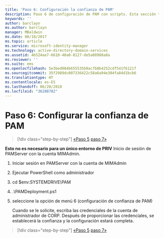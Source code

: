 ```yaml
---
title: 'Paso 6: Configuración la confianza de PAM'
description: Paso 6 de configuración de PAM con scripts. Esta sección trata sobre cómo configurar la confianza necesaria entre los dominios corp y priv
keywords: ''
author: barclayn
ms.author: barclayn
manager: MBaldwin
ms.date: 08/18/2017
ms.topic: article
ms.service: microsoft-identity-manager
ms.technology: active-directory-domain-services
ms.assetid: 4b524ae7-6610-40a0-8127-de5a08988a8a
ms.reviewer: ''
ms.suite: ems
ms.openlocfilehash: 5e3bed084b655535b0ac7b8b4252cdf541f6121f
ms.sourcegitcommit: 35f2989dc007336422c58a6a94e304fa84d1bcb6
ms.translationtype: HT
ms.contentlocale: es-ES
ms.lasthandoff: 06/20/2018
ms.locfileid: "36288782"
---
```

# <a name="step-6-set-up-the-pam-trust"></a>Paso 6: Configurar la confianza de PAM

> [!div class="step-by-step"]
> [«Paso 5](sp1-step5-configuring-pam.md)
> [paso 7»](sp1-step7-setup-sidhistory-sidfiltering.md)

**Esto no es necesario para un único entorno de PRIV** Inicio de sesión de PAMServer con la cuenta MIMAdmin.

1. Iniciar sesión en PAMServer con la cuenta de MIMAdmin
2. Ejecutar PowerShell como administrador
3. cd $env:SYSTEMDRIVE\PAM
4. .\PAMDeployment.ps1
5. seleccione la opción de menú 6 (configuración de confianza de PAM)

   Cuando se le solicite, escriba las credenciales de la cuenta de administrador de CORP. Después de proporcionar las credenciales, se establecerá la confianza y la configuración estará completa.

> [!div class="step-by-step"]
> [«Paso 5](sp1-step5-configuring-pam.md)
> [paso 7»](sp1-step7-setup-sidhistory-sidfiltering.md)
